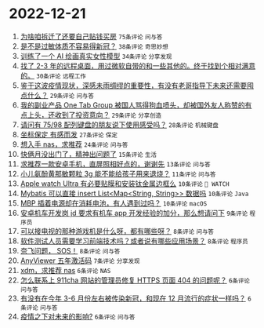 # 2022-12-21

1. [为啥咱拆迁了还要自己贴钱买房](https://www.v2ex.com/t/903844) `75条评论` `问与答`
1. [是不是过敏体质不容易得新冠？](https://www.v2ex.com/t/903860) `38条评论` `奇思妙想`
1. [训练了一个 AI 绘画真实女性模型](https://www.v2ex.com/t/903861) `34条评论` `分享发现`
1. [找了 2-3 年的远程桌面，用过微软自带的和一些其他的。终于找到个相对满意的。](https://www.v2ex.com/t/903853) `30条评论` `远程工作`
1. [鉴于这波疫情现状，深感未雨绸缪的重要性，有没有老哥指导下未来还需要囤点什么？](https://www.v2ex.com/t/903868) `29条评论` `问与答`
1. [我的副业产品 One Tab Group 被国人骂得狗血喷头，却被国外友人称赞的有点上头，还收到了投资意向？](https://www.v2ex.com/t/903859) `29条评论` `分享创造`
1. [请问有 75/98 配列键盘的朋友说下使用感受吗？](https://www.v2ex.com/t/903843) `28条评论` `机械键盘`
1. [坐标保定 有感而发](https://www.v2ex.com/t/903884) `27条评论` `保定`
1. [想入手 nas，求推荐](https://www.v2ex.com/t/903852) `24条评论` `问与答`
1. [快俩月没出门了，精神出问题了](https://www.v2ex.com/t/903874) `15条评论` `生活`
1. [求推荐一款安卓手机，直屏照相好点的，谢谢先](https://www.v2ex.com/t/903855) `13条评论` `问与答`
1. [小儿氨酚黄那敏颗粒 3g 能不能给孩子用来退烧？](https://www.v2ex.com/t/903873) `11条评论` `问与答`
1. [Apple watch Ultra 有必要贴膜和安装钛金属边框么](https://www.v2ex.com/t/903878) `10条评论` ` WATCH`
1. [Mybatis 可以直接 insert List<Map<String, String>> 数据吗](https://www.v2ex.com/t/903850) `10条评论` `Java`
1. [MBP 插着电源却在消耗电池，有人遇到过吗？](https://www.v2ex.com/t/903842) `10条评论` `macOS`
1. [安卓机车开发岗 jd 要求有机车 app 开发经验的加分，那么想请问下](https://www.v2ex.com/t/903889) `9条评论` `程序员`
1. [可以接电视的那种游戏机是什么呀，都有哪些呀？](https://www.v2ex.com/t/903879) `8条评论` `问与答`
1. [软件测试人员需要学习前端技术吗？或者说有哪些应用场景？](https://www.v2ex.com/t/903866) `8条评论` `程序员`
1. [奈飞问题， SOS！](https://www.v2ex.com/t/903846) `8条评论` `问与答`
1. [AnyViewer 五年激活码](https://www.v2ex.com/t/903871) `7条评论` `分享发现`
1. [xdm，求推荐 nas](https://www.v2ex.com/t/903886) `6条评论` `NAS`
1. [怎么联系上 911cha 网站的管理员修复 HTTPS 页面 404 的问题呢？](https://www.v2ex.com/t/903862) `6条评论` `问与答`
1. [有没有在今年 3-6 月份左右被传染新冠，和现在 12 月流行的症状一样吗？](https://www.v2ex.com/t/903858) `6条评论` `问与答`
1. [疫情之下对未来的影响?](https://www.v2ex.com/t/903888) `6条评论` `问与答`
